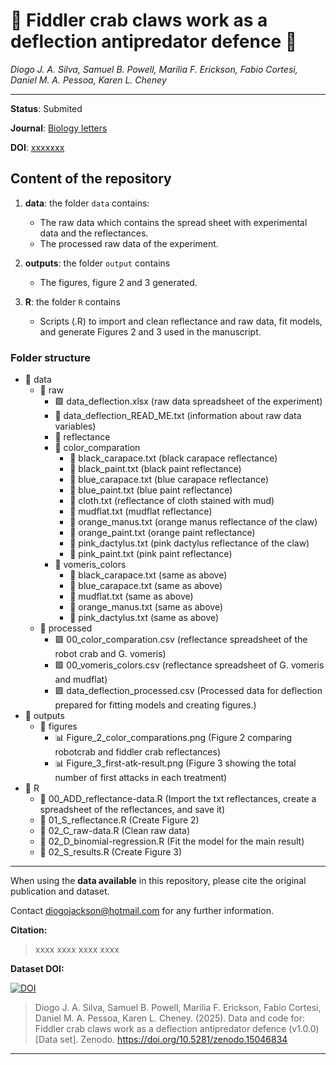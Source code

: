 # 🦀 Fiddler crab claws work as a deflection antipredator defence 🦀
   
_Diogo J. A. Silva, Samuel B. Powell, Marilia F. Erickson, Fabio Cortesi, Daniel M. A. Pessoa, Karen L. Cheney_
     
***
**Status**: Submited
   
**Journal**: [Biology letters](https://royalsocietypublishing.org/journal/rsbl)

**DOI**: [xxxxxxx](xxxx)

## Content of the repository

1. __data__: the folder `data` contains:  
    * The raw data which contains the spread sheet with experimental data and the reflectances.
    * The processed raw data of the experiment.

2. __outputs__: the folder `output` contains  
    * The figures, figure 2 and 3 generated.

3. __R__: the folder `R` contains  
    * Scripts (.R) to import and clean reflectance and raw data, fit models, and generate Figures 2 and 3 used in the manuscript.

### Folder structure

-   📁 data
    -   📁 raw
        -   🟩 data_deflection.xlsx (raw data spreadsheet of the experiment)
        -   📄 data_deflection_READ_ME.txt (information about raw data variables)
        -   📁 reflectance
           -   📁 color_comparation
               -   📄 black_carapace.txt (black carapace reflectance)
               -   📄 black_paint.txt (black paint reflectance)
               -   📄 blue_carapace.txt (blue carapace reflectance)
               -   📄 blue_paint.txt (blue paint reflectance)
               -   📄 cloth.txt (reflectance of cloth stained with mud)
               -   📄 mudflat.txt (mudflat reflectance)
               -   📄 orange_manus.txt (orange manus reflectance of the claw)
               -   📄 orange_paint.txt (orange paint reflectance)
               -   📄 pink_dactylus.txt (pink dactylus reflectance of the claw)
               -   📄 pink_paint.txt (pink paint reflectance)
           -   📁 vomeris_colors
               -   📄 black_carapace.txt (same as above)
               -   📄 blue_carapace.txt (same as above)
               -   📄 mudflat.txt (same as above)
               -   📄 orange_manus.txt (same as above)
               -   📄 pink_dactylus.txt (same as above)
    -   📁 processed
         - 🟩 00_color_comparation.csv (reflectance spreadsheet of the robot crab and G. vomeris)
         - 🟩 00_vomeris_colors.csv (reflectance spreadsheet of G. vomeris and mudflat)
         - 🟩 data_deflection_processed.csv (Processed data for deflection prepared for fitting models and creating figures.)
-   📁 outputs
    -    📁 figures
          -    📊 Figure_2_color_comparations.png (Figure 2 comparing robotcrab and fiddler crab reflectances)
          -    📊 Figure_3_first-atk-result.png (Figure 3 showing the total number of first attacks in each treatment)
-   📁 R
    -    🔵 00_ADD_reflectance-data.R (Import the txt reflectances, create a spreadsheet of the reflectances, and save it)
    -    🔵 01_S_reflectance.R (Create Figure 2)
    -    🔵 02_C_raw-data.R (Clean raw data)
    -    🔵 02_D_binomial-regression.R (Fit the model for the main result)
    -    🔵 02_S_results.R (Create Figure 3)

***
When using the __data available__ in this repository, please cite the original publication and dataset.

Contact diogojackson@hotmail.com for any further information.  

**Citation:**

> xxxx xxxx xxxx xxxx

**Dataset DOI:**
   
[![DOI](https://zenodo.org/badge/779948542.svg)](https://doi.org/10.5281/zenodo.15046834)
   
> Diogo J. A. Silva, Samuel B. Powell, Marilia F. Erickson, Fabio Cortesi, Daniel M. A. Pessoa, Karen L. Cheney. (2025). Data and code for: Fiddler crab claws work as a deflection antipredator defence (v1.0.0) [Data set]. Zenodo. https://doi.org/10.5281/zenodo.15046834
***
